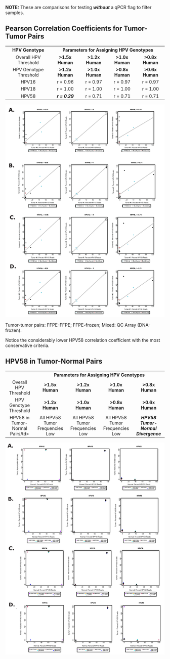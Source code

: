 **NOTE:** These are comparisons for testing ***without*** a qPCR flag to filter samples.

Pearson Correlation Coefficients for Tumor-Tumor Pairs
-----------------

<table>
  <tbody>
    <tr>
	<th align="center">HPV Genotype</th>
	<th align="center" colspan="4">Parameters for Assigning HPV Genotypes</th>
    </tr>
    <tr>
	<td align="center">Overall HPV Threshold</td>
	<td align="center"><b>&gt1.5x Human</b></td>
	<td align="center"><b>&gt1.2x Human</b></td>
	<td align="center"><b>&gt1.0x Human</b></td>
	<td align="center"><b>&gt0.8x Human</b></td>
    </tr>
    <tr>
	<td align="center">HPV Genotype Threshold</td>
  	<td align="center"><b>&gt1.2x Human</b></td>
	<td align="center"><b>&gt1.0x Human</b></td>
	<td align="center"><b>&gt0.8x Human</b></td>
	<td align="center"><b>&gt0.6x Human</b></td>
    </tr>
    <tr>
	<td align="center">HPV16</td>
  	<td align="center">r = 0.96</td>
	<td align="center">r = 0.97</td>
	<td align="center">r = 0.97</td>
	<td align="center">r = 0.97</td>
    </tr>
    <tr>
	<td align="center">HPV18</td>
  	<td align="center">r = 1.00</td>
	<td align="center">r = 1.00</td>
	<td align="center">r = 1.00</td>
	<td align="center">r = 1.00</td>
    </tr>
    <tr>
	<td align="center">HPV58</td>
	    <td align="center"><b><i>r = 0.29</i></b></td>
	<td align="center">r = 0.71</td>
	<td align="center">r = 0.71</td>
	<td align="center">r = 0.71</td>
    </tr>
</tbody>
</table>

![Tumor-Tumor Correlations](Tumor-Tumor_Correlations.png "Tumor-Tumor Correlations")

Tumor-tumor pairs: FFPE-FFPE; FFPE-frozen; Mixed: QC Array (DNA-frozen).

Notice the considerably lower HPV58 correlation coefficient with the most conservative criteria.

HPV58 in Tumor-Normal Pairs
-----------------

<table>
  <tbody>
    <tr>
	<th align="center"></th>
	<th align="center" colspan="4">Parameters for Assigning HPV Genotypes</th>
    </tr>
    <tr>
	<td align="center">Overall HPV Threshold</td>
	<td align="center"><b>&gt1.5x Human</b></td>
	<td align="center"><b>&gt1.2x Human</b></td>
	<td align="center"><b>&gt1.0x Human</b></td>
	<td align="center"><b>&gt0.8x Human</b></td>
    </tr>
    <tr>
	<td align="center">HPV Genotype Threshold</td>
  	<td align="center"><b>&gt1.2x Human</b></td>
	<td align="center"><b>&gt1.0x Human</b></td>
	<td align="center"><b>&gt0.8x Human</b></td>
	<td align="center"><b>&gt0.6x Human</b></td>
    </tr>
    <tr>
	<td align="center">HPV58 in Tumor-Normal Pairs/td>
  	<td align="center">All HPV58 Tumor Frequencies Low</td>
	<td align="center">All HPV58 Tumor Frequencies Low</td>
	<td align="center">All HPV58 Tumor Frequencies Low</td>
	<td align="center"><b><i>HPV58 Tumor-Normal Divergence</i></b></td>
    </tr>
</tbody>
</table>

![Tumor-Normal Correlations](Tumor-Normal_Correlations.png "Tumor-Normal Correlations")
